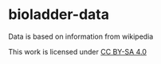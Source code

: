 # bioladder-data

Data is based on information from wikipedia

This work is licensed under [CC BY-SA 4.0](https://creativecommons.org/licenses/by-sa/4.0/?ref=chooser-v1)